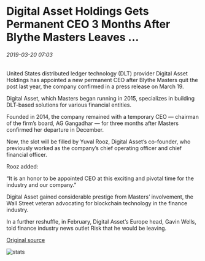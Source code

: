 # Digital Asset Holdings Gets Permanent CEO 3 Months After Blythe Masters Leaves ...

###### 2019-03-20 07:03

United States distributed ledger technology (DLT) provider Digital Asset Holdings has appointed a new permanent CEO after Blythe Masters quit the post last year, the company confirmed in a press release on March 19.

Digital Asset, which Masters began running in 2015, specializes in building DLT-based solutions for various financial entities.

Founded in 2014, the company remained with a temporary CEO — chairman of the firm’s board, AG Gangadhar — for three months after Masters confirmed her departure in December.

Now, the slot will be filled by Yuval Rooz, Digital Asset’s co-founder, who previously worked as the company’s chief operating officer and chief financial officer.

Rooz added:

“It is an honor to be appointed CEO at this exciting and pivotal time for the industry and our company.”

Digital Asset gained considerable prestige from Masters’ involvement, the Wall Street veteran advocating for blockchain technology in the finance industry.

In a further reshuffle, in February, Digital Asset’s Europe head, Gavin Wells, told finance industry news outlet Risk that he would be leaving.

[Original source](https://cointelegraph.com/news/digital-asset-holdings-gets-permanent-ceo-3-months-after-blythe-masters-leaves)

![stats](https://c.statcounter.com/11760860/0/a89fa40b/1/ "stats")